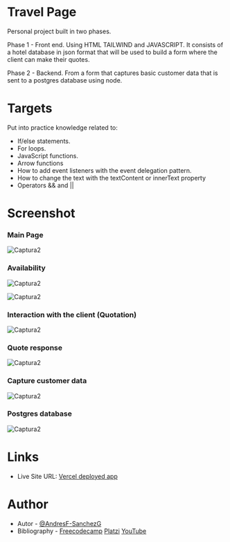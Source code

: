 # Travel Page

Personal project built in two phases.

Phase 1 - Front end. Using HTML TAILWIND and JAVASCRIPT. It consists of a hotel database in json format that will be used to build a form where the client can make their quotes.

Phase 2 - Backend.
From a form that captures basic customer data that is sent to a postgres database using node.

# Targets

Put into practice knowledge related to:

- If/else statements.
- For loops.
- JavaScript functions.
- Arrow functions
- How to add event listeners with the event delegation pattern.
- How to change the text with the textContent or innerText property
- Operators && and ||

# Screenshot

  ### Main Page

![Captura2](https://github.com/AndresF-SanchezG/proyecto2-AgenciaDeViajes/assets/113924667/49baf6ce-1a86-4516-bbf1-d2d0e1f96e12)

### Availability

![Captura2](https://github.com/AndresF-SanchezG/proyecto2-AgenciaDeViajes/assets/113924667/6d356ca3-31d3-4ba2-bd98-f1d9272496a5)

![Captura2](https://github.com/AndresF-SanchezG/proyecto2-AgenciaDeViajes/assets/113924667/7d1de1fc-1adf-4614-b8eb-181d7a17fb18)

### Interaction with the client (Quotation)
![Captura2](https://github.com/AndresF-SanchezG/proyecto2-AgenciaDeViajes/assets/113924667/3cbdd9c6-74ac-4e1e-b390-0ed81bfcff59)

### Quote response
![Captura2](https://github.com/AndresF-SanchezG/proyecto2-AgenciaDeViajes/assets/113924667/c500c49d-ed1d-4fc8-8e8c-e318f4f20c95)

### Capture customer data
![Captura2](https://github.com/AndresF-SanchezG/proyecto2-AgenciaDeViajes/assets/113924667/b1a4483f-bbe9-48e4-b8df-9cdabd2a8b2e)

### Postgres database
![Captura2](https://github.com/AndresF-SanchezG/proyecto2-AgenciaDeViajes/assets/113924667/09c2ef0f-e756-4a80-aa5d-0dadc99af208)


# Links

- Live Site URL: [Vercel deployed app](https://proyecto2-agencia-de-viajes-kotg.vercel.app/)

# Author

- Autor - [@AndresF-SanchezG](https://github.com/AndresF-SanchezG)
- Bibliography - [Freecodecamp](https://www.freecodecamp.org/andresSanchez) [Platzi](https://platzi.com/home) [YouTube](www.youtube.com)

